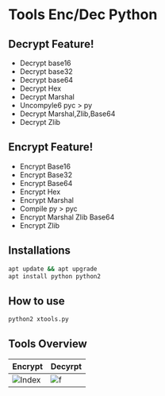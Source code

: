 # Tools Enc/Dec Python

## Decrypt Feature!
- Decrypt base16
- Decrypt base32
- Decrypt base64
- Decrypt Hex
- Decrypt Marshal
- Uncompyle6 pyc > py
- Decrypt Marshal,Zlib,Base64
- Decrypt Zlib

## Encrypt Feature!
- Encrypt Base16
- Encrypt Base32
- Encrypt Base64
- Encrypt Hex
- Encrypt Marshal
- Compile py > pyc
- Encrypt Marshal Zlib Base64
- Encrypt Zlib


## Installations
```bash
apt update && apt upgrade
apt install python python2
```

## How to use
```bash
python2 xtools.py
```

## Tools Overview
|    Encrypt    |    Decyrpt   |
| ------------- | ------------ |
|![Index](https://g.top4top.io/p_2056hbzvh1.png)|![f](https://f.top4top.io/p_2056weaad0.png)
